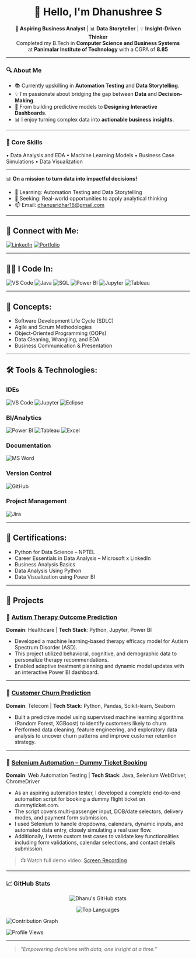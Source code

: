 <h1 align="center">👋 Hello, I'm Dhanushree S</h1>

<p align="center">
🎯 <strong>Aspiring Business Analyst</strong> | 📊 <strong>Data Storyteller</strong> | 💡 <strong>Insight-Driven Thinker</strong><br>
Completed my B.Tech in <strong>Computer Science and Business Systems</strong><br>
at <strong>Panimalar Institute of Technology</strong> with a CGPA of <strong>8.85</strong>
</p>

---

### 🔍 About Me

- 📚 Currently upskilling in **Automation Testing** and **Data Storytelling**.
- 💡 I'm passionate about bridging the gap between **Data** and **Decision-Making**.  
- 🤖 From building predictive models to **Designing Interactive Dashboards**.  
- 📊 I enjoy turning complex data into **actionable business insights**.  

---

### 🧠 Core Skills

<p align="left">
• Data Analysis and EDA 
• Machine Learning Models
• Business Case Simulations
• Data Visualization  
</p>

---

📊 **On a mission to turn data into impactful decisions!**

- 🚀 Learning: Automation Testing and Data Storytelling  
- 🎯 Seeking: Real-world opportunities to apply analytical thinking  
- 📫 Email: [dhanusridhar16@gmail.com](mailto:dhanusridhar16@gmail.com)


---

## 🔗 Connect with Me:
[![LinkedIn](https://img.shields.io/badge/LinkedIn-blue?style=for-the-badge&logo=linkedin)](https://linkedin.com/in/dhanushree-s-6ba943248/)
[![Portfolio](https://img.shields.io/badge/Portfolio-website-green?style=for-the-badge&logo=google-chrome)](https://dhanusridhar16.wixsite.com/dhanu04)


---

## 👩‍💻 I Code In:
![VS Code](https://img.shields.io/badge/VS%20Code-007ACC?style=for-the-badge&logo=visual-studio-code&logoColor=white)
![Java](https://img.shields.io/badge/Java-007396?style=for-the-badge&logo=java&logoColor=white)
![SQL](https://img.shields.io/badge/SQL-4479A1?style=for-the-badge&logo=mysql&logoColor=white)
![Power BI](https://img.shields.io/badge/Power%20BI-F2C811?style=for-the-badge&logo=powerbi&logoColor=black)
![Jupyter](https://img.shields.io/badge/Jupyter-F37626?style=for-the-badge&logo=jupyter&logoColor=white)
![Tableau](https://img.shields.io/badge/Tableau-E97627?style=for-the-badge&logo=tableau&logoColor=white)


---

## 🧠 Concepts:
- Software Development Life Cycle (SDLC)  
- Agile and Scrum Methodologies  
- Object-Oriented Programming (OOPs)  
- Data Cleaning, Wrangling, and EDA  
- Business Communication & Presentation

---

## 🛠️ Tools & Technologies:
### IDEs
![VS Code](https://img.shields.io/badge/VS%20Code-007ACC?style=for-the-badge&logo=visual-studio-code&logoColor=white)
![Jupyter](https://img.shields.io/badge/Jupyter-F37626?style=for-the-badge&logo=jupyter&logoColor=white)
![Eclipse](https://img.shields.io/badge/Eclipse-2C2255?style=for-the-badge&logo=eclipse&logoColor=white)

### BI/Analytics
![Power BI](https://img.shields.io/badge/Power%20BI-F2C811?style=for-the-badge&logo=powerbi&logoColor=black)
![Tableau](https://img.shields.io/badge/Tableau-E97627?style=for-the-badge&logo=tableau&logoColor=white)
![Excel](https://img.shields.io/badge/Excel-217346?style=for-the-badge&logo=microsoft-excel&logoColor=white)

### Documentation
![MS Word](https://img.shields.io/badge/MS%20Word-2B579A?style=for-the-badge&logo=microsoft-word&logoColor=white)

### Version Control 
![GitHub](https://img.shields.io/badge/GitHub-181717?style=for-the-badge&logo=github&logoColor=white)

### Project Management
![Jira](https://img.shields.io/badge/Jira-0052CC?style=for-the-badge&logo=jira&logoColor=white)


---

## 📜 Certifications:
- Python for Data Science – NPTEL  
- Career Essentials in Data Analysis – Microsoft x LinkedIn  
- Business Analysis Basics  
- Data Analysis Using Python  
- Data Visualization using Power BI  

---

## 💼 Projects

### 🔹 [Autism Therapy Outcome Prediction](https://github.com/Dhanu1620/Autism_Therapy_Prediction)
**Domain**: Healthcare | **Tech Stack**: Python, Jupyter, Power BI  
- Developed a machine learning-based therapy efficacy model for Autism Spectrum Disorder (ASD).
- This project utilized behavioral, cognitive, and demographic data to personalize therapy recommendations.
- Enabled adaptive treatment planning and dynamic model updates with an interactive Power BI dashboard.

---

### 🔹 [Customer Churn Prediction](https://github.com/Dhanu1620/Customer-Churn-Prediction)
**Domain**: Telecom | **Tech Stack**: Python, Pandas, Scikit-learn, Seaborn  
- Built a predictive model using supervised machine learning algorithms (Random Forest, XGBoost) to identify customers likely to churn.
- Performed data cleaning, feature engineering, and exploratory data analysis to uncover churn patterns and improve customer retention strategy.

---

### 🔹 [Selenium Automation – Dummy Ticket Booking](https://github.com/Dhanu1620/Selenium-TicketBooking-Automation)
**Domain**: Web Automation Testing | **Tech Stack**: Java, Selenium WebDriver, ChromeDriver  
- As an aspiring automation tester, I developed a complete end-to-end automation script for booking a dummy flight ticket on dummyticket.com.
- The script covers multi-passenger input, DOB/date selectors, delivery modes, and payment form submission.
- I used Selenium to handle dropdowns, calendars, dynamic inputs, and automated data entry, closely simulating a real user flow.
- Additionally, I wrote custom test cases to validate key functionalities including form validations, calendar selections, and contact details submission.

> 📺 Watch full demo video: [Screen Recording](./Screen%20Recording%202025-07-15%20004441.mp4)

---

### 📈 GitHub Stats

<p align="center">
<img src="https://github-readme-stats.vercel.app/api?username=Dhanu1620&show_icons=true&theme=radical" alt="Dhanu's GitHub stats" />
</p>

<p align="center">
<img src="https://github-readme-stats.vercel.app/api/top-langs/?username=Dhanu1620&layout=compact&theme=radical" alt="Top Languages" />
</p>

<p align="left">
  <img src="https://github-readme-activity-graph.vercel.app/graph?username=Dhanu1620&bg_color=000000&color=00ffff&line=00ffff&point=ffffff&area=true&hide_border=true" alt="Contribution Graph"/>
</p>

<p align="left">
  <img src="https://komarev.com/ghpvc/?username=Dhanu1620&label=PROFILE%20VIEWS&color=000000&labelColor=00FFFF&style=for-the-badge" alt="Profile Views"/>
</p>


---

> _"Empowering decisions with data, one insight at a time."_



